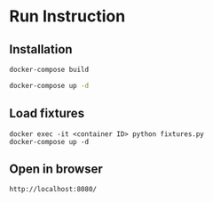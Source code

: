 # Run Instruction

## Installation
```bash
docker-compose build
```

```bash
docker-compose up -d
```

## Load fixtures
```
docker exec -it <container ID> python fixtures.py
docker-compose up -d
```

## Open in browser
```
http://localhost:8080/
```